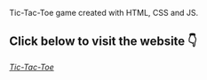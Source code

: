 Tic-Tac-Toe game created with HTML, CSS and JS.

<h2>Click below to visit the website 👇</h2>
<a href ="https://ro-yeee.github.io/Tic-tac-toe/"><em>Tic-Tac-Toe</em></a>
